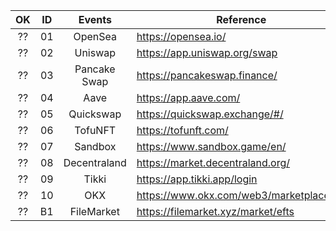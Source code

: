 |  OK  |  ID  |     Events     | Reference                                |
| :--: | :--: | :------------: | ---------------------------------------- |
|  ??  |  01  |  OpenSea       | https://opensea.io/                      |
|  ??  |  02  | Uniswap        | https://app.uniswap.org/swap             |
|  ??  |  03  | Pancake Swap   | https://pancakeswap.finance/             |
|  ??  |  04  | Aave           | https://app.aave.com/                    |
|  ??  |  05  | Quickswap      | https://quickswap.exchange/#/            |
|  ??  |  06  | TofuNFT        | https://tofunft.com/                     |
|  ??  |  07  | Sandbox        | https://www.sandbox.game/en/             |
|  ??  |  08  | Decentraland   | https://market.decentraland.org/     |
|  ??  |  09  | Tikki          | https://app.tikki.app/login              |
|  ??  |  10  | OKX            | https://www.okx.com/web3/marketplace/nft |
|  ??  |  B1  | FileMarket     | https://filemarket.xyz/market/efts       |
